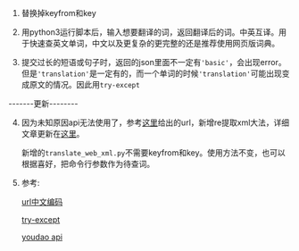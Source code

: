 1. 替换掉keyfrom和key

2. 用python3运行脚本后，输入想要翻译的词，返回翻译后的词。中英互译。用于快速查英文单词，中文以及更复杂的更完整的还是推荐使用网页版词典。

3. 提交过长的短语或句子时，返回的json里面不一定有`'basic'`，会出现error。但是`'translation'`是一定有的，而一个单词的时候`'translation'`可能出现变成原文的情况。因此用`try-except`

-------更新--------

4.	因为未知原因api无法使用了，参考[这里](https://github.com/ianva/vim-youdao-translater/blob/master/plugin/ydt.vim)给出的url，新增re提取xml大法，详细文章更新在[这里]()。

	新增的`translate_web_xml.py`不需要keyfrom和key。使用方法不变，也可以根据喜好，把命令行参数作为待查词。

5. 参考:

	[url中文编码](https://www.zhihu.com/question/22899135)

	[try-except](http://www.cnblogs.com/taceywong/p/4859278.html)

	[youdao api](http://fanyi.youdao.com/openapi?path=data-mode)

